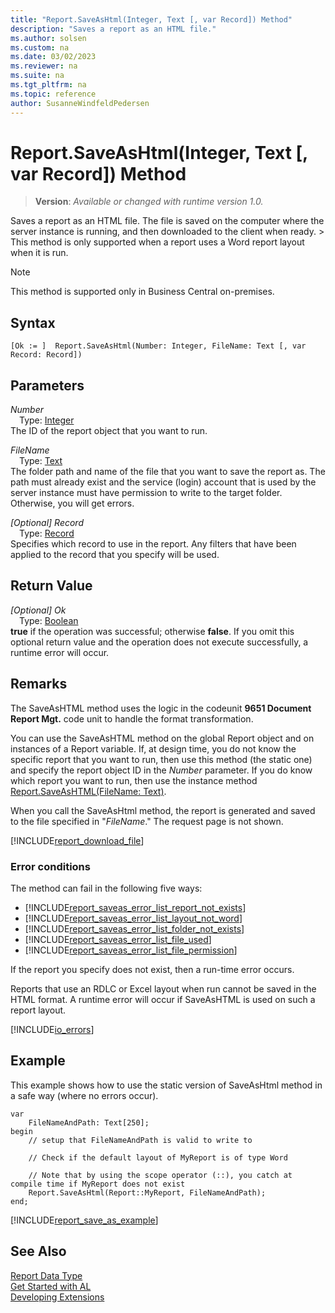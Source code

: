 ```yaml
---
title: "Report.SaveAsHtml(Integer, Text [, var Record]) Method"
description: "Saves a report as an HTML file."
ms.author: solsen
ms.custom: na
ms.date: 03/02/2023
ms.reviewer: na
ms.suite: na
ms.tgt_pltfrm: na
ms.topic: reference
author: SusanneWindfeldPedersen
---
```

[//]: # (START>DO_NOT_EDIT)
[//]: # (IMPORTANT:Do not edit any of the content between here and the END>DO_NOT_EDIT.)
[//]: # (Any modifications should be made in the .xml files in the ModernDev repo.)
# Report.SaveAsHtml(Integer, Text [, var Record]) Method
> **Version**: _Available or changed with runtime version 1.0._

Saves a report as an HTML file. The file is saved on the computer where the server instance is running, and then downloaded to the client when ready. \> This method is only supported when a report uses a Word report layout when it is run.

> [!NOTE]
> This method is supported only in Business Central on-premises.

## Syntax
```AL
[Ok := ]  Report.SaveAsHtml(Number: Integer, FileName: Text [, var Record: Record])
```
## Parameters
*Number*  
&emsp;Type: [Integer](../integer/integer-data-type.md)  
The ID of the report object that you want to run.  

*FileName*  
&emsp;Type: [Text](../text/text-data-type.md)  
The folder path and name of the file that you want to save the report as. The path must already exist and the service (login) account that is used by the server instance must have permission to write to the target folder. Otherwise, you will get errors.  

*[Optional] Record*  
&emsp;Type: [Record](../record/record-data-type.md)  
Specifies which record to use in the report. Any filters that have been applied to the record that you specify will be used.  


## Return Value
*[Optional] Ok*  
&emsp;Type: [Boolean](../boolean/boolean-data-type.md)  
**true** if the operation was successful; otherwise **false**.   If you omit this optional return value and the operation does not execute successfully, a runtime error will occur.  


[//]: # (IMPORTANT: END>DO_NOT_EDIT)

## Remarks  
The SaveAsHTML method uses the logic in the codeunit **9651 Document Report Mgt.** code unit to handle the format transformation.  
  
You can use the SaveAsHTML method on the global Report object and on instances of a Report variable.
If, at design time, you do not know the specific report that you want to run, then use this method (the static one) and specify the report object ID in the *Number* parameter. If you do know which report you want to run, then use the instance method [Report.SaveAsHTML(FileName: Text)](./report-saveashtml-method.md).

When you call the SaveAsHtml method, the report is generated and saved to the file specified in "*FileName*." The request page is not shown. 


[!INCLUDE[report_download_file](../../includes/include-report-download-file.md)]

### Error conditions  
The method can fail in the following five ways:
- [!INCLUDE[report_saveas_error_list_report_not_exists](../../includes/include-report-saveas-error-list-report-not-exists.md)]
- [!INCLUDE[report_saveas_error_list_layout_not_word](../../includes/include-report-saveas-error-list-layout-not-word.md)]
- [!INCLUDE[report_saveas_error_list_folder_not_exists](../../includes/include-report-saveas-error-list-folder-not-exists.md)]
- [!INCLUDE[report_saveas_error_list_file_used](../../includes/include-report-saveas-error-list-file-used.md)]
- [!INCLUDE[report_saveas_error_list_file_permission](../../includes/include-report-saveas-error-list-file-permission.md)]



If the report you specify does not exist, then a run-time error occurs.  

Reports that use an RDLC or Excel layout when run cannot be saved in the HTML format. A runtime error will occur if SaveAsHTML is used on such a report layout.

[!INCLUDE[io_errors](../../includes/include-io-errors.md)]

## Example  
This example shows how to use the static version of SaveAsHtml method in a safe way (where no errors occur).

```al 
var
    FileNameAndPath: Text[250];
begin
    // setup that FileNameAndPath is valid to write to

    // Check if the default layout of MyReport is of type Word

    // Note that by using the scope operator (::), you catch at compile time if MyReport does not exist
    Report.SaveAsHtml(Report::MyReport, FileNameAndPath);
end;
```  

[!INCLUDE[report_save_as_example](../../includes/include-report-saveas-example.md)]


## See Also
[Report Data Type](report-data-type.md)  
[Get Started with AL](../../devenv-get-started.md)  
[Developing Extensions](../../devenv-dev-overview.md)